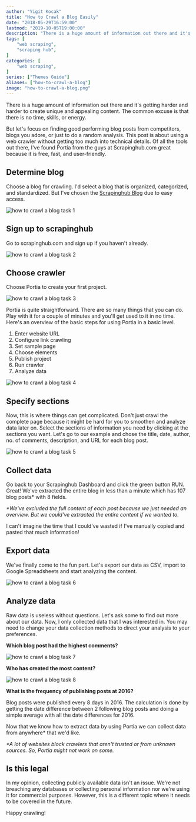 ```yaml
---
author: "Yigit Kocak"
title: "How to Crawl a Blog Easily"
date: "2018-05-29T16:59:00"
lastmod: "2019-10-05T19:00:00"
description: "There is a huge amount of information out there and it's getting harder and harder to create unique and appealing content."
tags: [
    "web scraping",
    "scraping hub",
]
categories: [
    "web scraping",
]
series: ["Themes Guide"]
aliases: ["how-to-crawl-a-blog"]
image: "how-to-crawl-a-blog.png"
---
```


There is a huge amount of information out there and it's getting harder and harder to create unique and appealing content. The common excuse is that there is no time, skills, or energy.

But let's focus on finding good performing blog posts from competitors, blogs you adore, or just to do a random analysis. This post is about using a web crawler without getting too much into technical details. Of all the tools out there, I've found Portia from the guys at Scrapinghub.com great because it is free, fast, and user-friendly.

## Determine blog

Choose a blog for crawling. I'd select a blog that is organized, categorized, and standardized. But I've chosen the [Scrapinghub Blog](https://blog.scrapinghub.com) due to easy access.

![how to crawl a blog task 1](https://res.cloudinary.com/yigit-kocak/image/upload/v1527683330/posts/how-to-scrape-a-blog-task-1_bwe2da.jpg)

## Sign up to scrapinghub

Go to scrapinghub.com and sign up if you haven't already.

![how to crawl a blog task 2](https://res.cloudinary.com/yigit-kocak/image/upload/v1527683329/posts/how-to-scrape-a-blog-task-2_tjywke.jpg)

## Choose crawler

Choose Portia to create your first project.

![how to crawl a blog task 3](https://res.cloudinary.com/yigit-kocak/image/upload/v1527683329/posts/how-to-scrape-a-blog-task-3_ysgufn.jpg)

Portia is quite straightforward. There are so many things that you can do. Play with it for a couple of minutes and you'll get used to it in no time. Here's an overview of the basic steps for using Portia in a basic level.

1. Enter website URL
2. Configure link crawling
3. Set sample page
4. Choose elements
5. Publish project
6. Run crawler
7. Analyze data

![how to crawl a blog task 4](https://res.cloudinary.com/yigit-kocak/image/upload/v1527683329/posts/how-to-scrape-a-blog-task-4_c8hxyt.jpg)

## Specify sections

Now, this is where things can get complicated. Don't just crawl the complete page because it might be hard for you to smoothen and analyze data later on. Select the sections of information you need by clicking at the sections you want. Let's go to our example and chose the title, date, author, no. of comments, description, and URL for each blog post.

![how to crawl a blog task 5](https://res.cloudinary.com/yigit-kocak/image/upload/v1527683329/posts/how-to-scrape-a-blog-task-5_qqiyuu.jpg)

## Collect data

Go back to your Scrapinghub Dashboard and click the green button RUN. Great! We've extracted the entire blog in less than a minute which has 107 blog posts* with 8 fields.

_*We've excluded the full content of each post because we just needed an overview. But we could've extracted the entire content if we wanted to._

I can't imagine the time that I could've wasted if I've manually copied and pasted that much information!

## Export data

We've finally come to the fun part. Let's export our data as CSV, import to Google Spreadsheets and start analyzing the content.

![how to crawl a blog task 6](https://res.cloudinary.com/yigit-kocak/image/upload/v1527683329/posts/how-to-scrape-a-blog-task-6_b2vsff.jpg)

## Analyze data

Raw data is useless without questions. Let's ask some to find out more about our data. Now, I only collected data that I was interested in. You may need to change your data collection methods to direct your analysis to your preferences.

**Which blog post had the highest comments?**

![how to crawl a blog task 7](https://res.cloudinary.com/yigit-kocak/image/upload/v1527683329/posts/how-to-scrape-a-blog-task-7_xdmwum.jpg)

**Who has created the most content?**

![how to crawl a blog task 8](https://res.cloudinary.com/yigit-kocak/image/upload/v1527683329/posts/how-to-scrape-a-blog-task-8_z8iqxz.jpg)

**What is the frequency of publishing posts at 2016?**

Blog posts were published every 8 days in 2016. The calculation is done by getting the date difference between 2 following blog posts and doing a simple average with all the date differences for 2016.

Now that we know how to extract data by using Portia we can collect data from anywhere* that we'd like.

_*A lot of websites block crawlers that aren't trusted or from unknown sources. So, Portia might not work on some._

## Is this legal

In my opinion, collecting publicly available data isn't an issue. We're not breaching any databases or collecting personal information nor we're using it for commercial purposes. However, this is a different topic where it needs to be covered in the future.

Happy crawling!